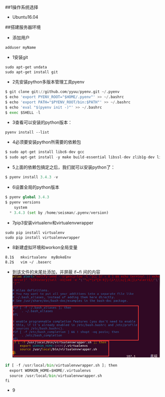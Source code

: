 ##1操作系统选择
 - Ubuntu16.04
 
##搭建服务器环境
 - 添加用户
 ```
 adduser myName
 ```
 - 1安装git
 ```
 sudo apt-get undata
 sudo apt-get install git
 ```
 - 2先安装python多版本管理工具pyenv
 ```python
 $ git clone git://github.com/yyuu/pyenv.git ~/.pyenv
$ echo 'export PYENV_ROOT="$HOME/.pyenv"' >> ~/.bashrc
$ echo 'export PATH="$PYENV_ROOT/bin:$PATH"' >> ~/.bashrc
$ echo 'eval "$(pyenv init -)"' >> ~/.bashrc
$ exec $SHELL -l
 
 ```
 - 3查看可以安装的python版本：
 ```
 pyenv install --list
 ```
 - 4必须要安装python所需要的依赖包
 ```python
 $ sudo apt-get install libc6-dev gcc
$ sudo apt-get install -y make build-essential libssl-dev zlib1g-dev libbz2-dev libreadline-dev libsqlite3-dev wget curl llvm
 ```
 - 5上面的依赖包搞定之后，我们就可以安装python了：
 ```python
 $ pyenv install 3.4.3 -v
 ```
 - 6设置全局的python版本
 ```python
 $ pyenv global 3.4.3
 $ pyenv versions
     system
   * 3.4.3 (set by /home/seisman/.pyenv/version)
 
 ```
 
 - 7pip3安装virtualenv和virtualenvwrapper
 
 ```
 sudo pip install virtualenv
 sudo pip install virtualenvwrapper
 ```
 
 - 8新建虚拟环境和workon全局变量
 ```
 8.1$   mkvirtualenv  myBokeEnv
 8.2$   vim ~/ .baserc
 ```
  - 到该文件的末尾处添加，并屏蔽 if~fi 间的内容
  ![](/assets/20150421001110213.jpeg)
  ```python
  if [ -f /usr/local/bin/virtualenvwrapper.sh ]; then
    export WORKON_HOME=$HOME/.virtualenvs
    source /usr/local/bin/virtualenvwrapper.sh
  fi
  ```

 - 9
 
 
